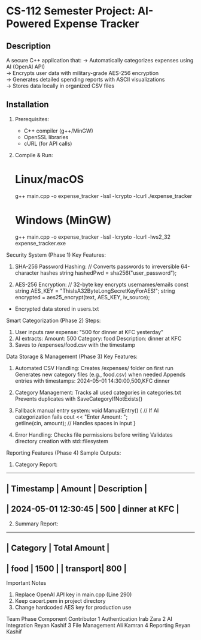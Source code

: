 # CS-112 Semester Project: AI-Powered Expense Tracker

## Description
A secure C++ application that:
-> Automatically categorizes expenses using AI (OpenAI API)  
-> Encrypts user data with military-grade AES-256 encryption  
-> Generates detailed spending reports with ASCII visualizations  
-> Stores data locally in organized CSV files  

## Installation
1. Prerequisites:
   - C++ compiler (g++/MinGW)
   - OpenSSL libraries
   - cURL (for API calls)

2. Compile & Run:
   # Linux/macOS
   g++ main.cpp -o expense_tracker -lssl -lcrypto -lcurl
   ./expense_tracker

   # Windows (MinGW)
   g++ main.cpp -o expense_tracker -lssl -lcrypto -lcurl -lws2_32
   expense_tracker.exe

Security System (Phase 1)
Key Features:
1. SHA-256 Password Hashing:
// Converts passwords to irreversible 64-character hashes
string hashedPwd = sha256("user_password");
 
2. AES-256 Encryption:
// 32-byte key encrypts usernames/emails
const string AES_KEY = "ThisIsA32ByteLongSecretKeyForAES!"; 
string encrypted = aes25_encrypt(text, AES_KEY, iv_source);
- Encrypted data stored in users.txt 

Smart Categorization (Phase 2)
Steps:
1. User inputs raw expense:
"500 for dinner at KFC yesterday"
2. AI extracts:
Amount: 500
Category: food
Description: dinner at KFC
3. Saves to /expenses/food.csv with the timestamp

Data Storage & Management (Phase 3)
Key Features:
1. Automated CSV Handling:
Creates /expenses/ folder on first run
Generates new category files (e.g., food.csv) when needed
Appends entries with timestamps:
2024-05-01 14:30:00,500,KFC dinner

2. Category Management:
Tracks all used categories in categories.txt
Prevents duplicates with SaveCategoryIfNotExists()

3. Fallback manual entry system:
void ManualEntry() { // If AI categorization fails
  cout << "Enter Amount: ";  
  getline(cin, amount); // Handles spaces in input
}
4. Error Handling:
Checks file permissions before writing
Validates directory creation with std::filesystem

 Reporting Features (Phase 4)
Sample Outputs:
1. Category Report:

---------------------------------------------------
| Timestamp           | Amount | Description      |
---------------------------------------------------
| 2024-05-01 12:30:45 | 500    | dinner at KFC    |
---------------------------------------------------
2. Summary Report:

---------------------------
| Category | Total Amount |
---------------------------
| food     | 1500         |
| transport| 800          |
---------------------------

Important Notes
1. Replace OpenAI API key in main.cpp (Line 290)
2. Keep cacert.pem in project directory
3. Change hardcoded AES key for production use

Team 
Phase	Component	Contributor
1	Authentication	Irab Zara
2	AI Integration	Reyan Kashif
3	File Management	Ali Kamran
4	Reporting	Reyan Kashif
